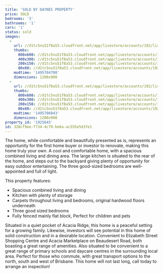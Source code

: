 ```yaml
---
title: 'SOLD BY DAYNES PROPERTY'
price: SOLD
bedrooms: '3'
bathrooms: '1'
cars: '1'
status: sold
images:
  -
    url: //d1tc5nu51f8a53.cloudfront.net/app/livestore/accounts/192/listings/1152486/images/Kirkley-8-Front-Dayn_2645518435_20170525072500.jpg
    thumbs:
      800x600: //d1tc5nu51f8a53.cloudfront.net/app/livestore/accounts/192/listings/1152486/images/Kirkley-8-Front-Dayn_2645518435_20170525072500_800x600.jpg
      400x300: //d1tc5nu51f8a53.cloudfront.net/app/livestore/accounts/192/listings/1152486/images/Kirkley-8-Front-Dayn_2645518435_20170525072500_400x300.jpg
      200x150: //d1tc5nu51f8a53.cloudfront.net/app/livestore/accounts/192/listings/1152486/images/Kirkley-8-Front-Dayn_2645518435_20170525072500_200x150.jpg
      80x60: //d1tc5nu51f8a53.cloudfront.net/app/livestore/accounts/192/listings/1152486/images/Kirkley-8-Front-Dayn_2645518435_20170525072500_80x60.jpg
    modtime: '1495704708'
    dimensions: 1200x900
  -
    url: //d1tc5nu51f8a53.cloudfront.net/app/livestore/accounts/192/listings/1152486/images/Kirkley-8-Map-Daynes_805581477_20170525074653.jpg
    thumbs:
      800x600: //d1tc5nu51f8a53.cloudfront.net/app/livestore/accounts/192/listings/1152486/images/Kirkley-8-Map-Daynes_805581477_20170525074653_800x600.jpg
      400x300: //d1tc5nu51f8a53.cloudfront.net/app/livestore/accounts/192/listings/1152486/images/Kirkley-8-Map-Daynes_805581477_20170525074653_400x300.jpg
      200x150: //d1tc5nu51f8a53.cloudfront.net/app/livestore/accounts/192/listings/1152486/images/Kirkley-8-Map-Daynes_805581477_20170525074653_200x150.jpg
      80x60: //d1tc5nu51f8a53.cloudfront.net/app/livestore/accounts/192/listings/1152486/images/Kirkley-8-Map-Daynes_805581477_20170525074653_80x60.jpg
    modtime: '1495706043'
    dimensions: 1200x900
property_id: '1925645'
id: 328cf9ee-f734-4c79-be6a-ac555e5d3fe1
---
```

The home, while comfortable and beautifully presented as is, represents an opportunity for the first home buyer or investor to renovate, making this home truly your own. A cool and comfortable home, with a spacious combined living and dining area. The large kitchen is situated to the rear of the home, and steps out to the backyard giving plenty of opportunity for easy outdoor entertaining. The three good-sized bedrooms are well-appointed and full of light.

This property features:

*  Spacious combined living and dining
*  Kitchen with plenty of storage
*  Carpets throughout living and bedrooms, original hardwood floors underneath 
*  Three good sized bedrooms
*  Fully fenced mainly flat block, Perfect for children and pets 

Situated in a quiet pocket of Acacia Ridge, this home is a peaceful setting for a growing family. Likewise, investors will see potential in this home of solid construction and in a desirable location. Convenient to Elizabeth Street Shopping Centre and Acacia Marketplace on Beaudesert Road, both boasting a great range of amenities. Also situated to be convenient to a great range of primary schools and daycare centres in the surrounding local area. Perfect for those who commute, with great transport options to the north, south and west of Brisbane. This home will not last long, call today to arrange an inspection!
